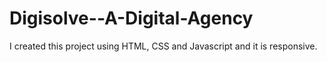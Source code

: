 # Digisolve--A-Digital-Agency
I created this project using HTML, CSS and Javascript and it is responsive.
